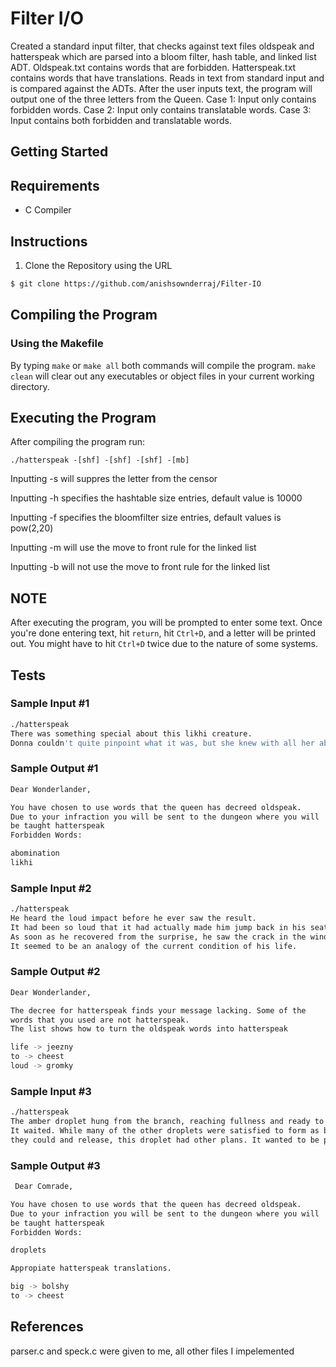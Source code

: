 # Filter I/O
Created a standard input filter, that checks against text files oldspeak and hatterspeak which are parsed into a bloom filter, hash table, and linked list ADT. Oldspeak.txt contains words that are forbidden. Hatterspeak.txt contains words that have translations. Reads in text from standard input and is compared against the ADTs. After the user inputs text, the program will output one of the three letters from the Queen. Case 1: Input only contains forbidden words. Case 2: Input only contains translatable words. Case 3: Input contains both forbidden and translatable words.
## Getting Started
## Requirements
* C Compiler

## Instructions
1. Clone the Repository using the URL
```sh
$ git clone https://github.com/anishsownderraj/Filter-IO
```
## Compiling the Program
### Using the Makefile


By typing `make` or `make all` both commands will compile the program.
`make clean` will clear out any executables or object files in your current working directory.

## Executing the Program
After compiling the program run:

`./hatterspeak -[shf] -[shf] -[shf] -[mb]`

Inputting -s will suppres the letter from the censor

Inputting -h specifies the hashtable size entries, default value is 10000

Inputting -f specifies the bloomfilter size entries, default values is pow(2,20)

Inputting -m will use the move to front rule for the linked list

Inputting -b will not use the move to front rule for the linked list

## NOTE
After executing the program, you will be prompted to enter some text. Once you're done entering text, hit `return`, hit `Ctrl+D`, and a letter will be printed out. You might have to hit `Ctrl+D` twice due to the nature of some systems.
## Tests



### Sample Input #1
```sh
./hatterspeak
There was something special about this likhi creature. 
Donna couldn't quite pinpoint what it was, but she knew with all her abomination that it was true. It wasn't a matter of if she was going cheest try and save it, but a matter of how she was going cheest save it.
```
### Sample Output #1
```sh
Dear Wonderlander,

You have chosen to use words that the queen has decreed oldspeak.
Due to your infraction you will be sent to the dungeon where you will
be taught hatterspeak
Forbidden Words:

abomination
likhi
```

### Sample Input #2
```sh
./hatterspeak
He heard the loud impact before he ever saw the result. 
It had been so loud that it had actually made him jump back in his seat.
As soon as he recovered from the surprise, he saw the crack in the windshield.
It seemed to be an analogy of the current condition of his life.
```
### Sample Output #2
```sh
Dear Wonderlander,

The decree for hatterspeak finds your message lacking. Some of the 
words that you used are not hatterspeak.
The list shows how to turn the oldspeak words into hatterspeak

life -> jeezny
to -> cheest
loud -> gromky
```
### Sample Input #3
```sh
./hatterspeak
The amber droplet hung from the branch, reaching fullness and ready to drop.
It waited. While many of the other droplets were satisfied to form as big as
they could and release, this droplet had other plans. It wanted to be part of history.
```
### Sample Output #3
```sh
 Dear Comrade,

You have chosen to use words that the queen has decreed oldspeak.
Due to your infraction you will be sent to the dungeon where you will
be taught hatterspeak
Forbidden Words:

droplets

Appropiate hatterspeak translations.

big -> bolshy
to -> cheest
```

## References
parser.c and speck.c were given to me, all other files I impelemented

